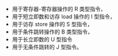 - 用于寄存器-寄存器操作的 R 类型指令，
- 用于短立即数和访存 load 操作的 I 型指令，
- 用于访存 store 操作的 S 型指令，
- 用于条件跳转操作的 B 类型指令，
- 用于长立即数的 U 型指令
- 用于无条件跳转的 J 型指令。
